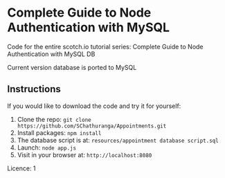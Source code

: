 # Complete Guide to Node Authentication with MySQL



Code for the entire scotch.io tutorial series: Complete Guide to Node Authentication with MySQL DB

Current version database is ported to MySQL

## Instructions

If you would like to download the code and try it for yourself:

1. Clone the repo: `git clone https://github.com/SChathuranga/Appointments.git`
1. Install packages: `npm install`
1. The database script is at: `resources/appointment database script.sql`
1. Launch: `node app.js`
1. Visit in your browser at: `http://localhost:8080`


Licence: 1
